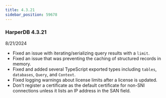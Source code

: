 ```yaml
---
title: 4.3.21
sidebar_position: 59678
---
```


### HarperDB 4.3.21

8/21/2024

- Fixed an issue with iterating/serializing query results with a `limit`.
- Fixed an issue that was preventing the caching of structured records in memory.
- Fixed and added several TypeScript exported types including `tables`, `databases`, `Query`, and `Context`.
- Fixed logging warnings about license limits after a license is updated.
- Don't register a certificate as the default certificate for non-SNI connections unless it lists an IP address in the SAN field.
